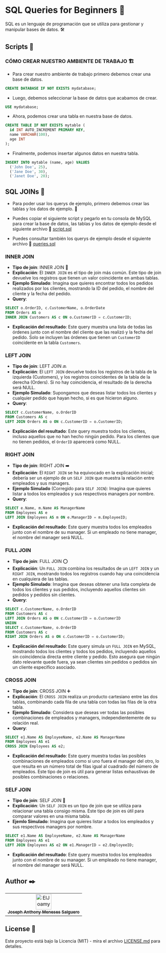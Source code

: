 # SQL Queries for Beginners 📘

SQL es un lenguaje de programación que se utiliza para gestionar y manipular bases de datos. 🛠️

## Scripts 📜
### CÓMO CREAR NUESTRO AMBIENTE DE TRABAJO 🏗️
- Para crear nuestro ambiente de trabajo primero debemos crear una base de datos.
```sql
CREATE DATABASE IF NOT EXISTS mydatabase;
```
- Luego, debemos seleccionar la base de datos que acabamos de crear.
```sql
USE mydatabase;
```
- Ahora, podemos crear una tabla en nuestra base de datos.
```sql
CREATE TABLE IF NOT EXISTS mytable (
  id INT AUTO_INCREMENT PRIMARY KEY,
  name VARCHAR(100),
  age INT
);
```
- Finalmente, podemos insertar algunos datos en nuestra tabla.
```sql
INSERT INTO mytable (name, age) VALUES
  ('John Doe', 25),
  ('Jane Doe', 30),
  ('Janet Doe', 20);
```

## SQL JOINs 🤝
- Para poder usar los querys de ejemplo, primero debemos crear las tablas y los datos de ejemplo. 🚀

- Puedes copiar el siguiente script y pegarlo en tu consola de MySQL para crear la base de datos, las tablas y los datos de ejemplo desde el siguiente archivo 📄 [script.sql](/scripts/init.sql)

- Puedes consultar también los querys de ejemplo desde el siguiente archivo 📄 [queries.sql](/scripts/queries.sql)

### INNER JOIN
- **Tipo de join**: INNER JOIN 🔄
- **Explicación**: El `INNER JOIN` es el tipo de join más común. Este tipo de join devuelve los registros que tienen un valor coincidente en ambas tablas.
- **Ejemplo Simulado**: Imagina que quieres encontrar todos los pedidos realizados por los clientes, mostrando la ID del pedido, el nombre del cliente y la fecha del pedido.
- **Query**:
```sql
SELECT o.OrderID, c.CustomerName, o.OrderDate
FROM Orders AS o
INNER JOIN Customers AS c ON o.CustomerID = c.CustomerID;
```
- **Explicación del resultado**: Este query muestra una lista de todas las órdenes junto con el nombre del cliente que las realizó y la fecha del pedido. Solo se incluyen las órdenes que tienen un `CustomerID` coincidente en la tabla `Customers`.

### LEFT JOIN
- **Tipo de join**: LEFT JOIN 🔙
- **Explicación**: El `LEFT JOIN` devuelve todos los registros de la tabla de la izquierda (Customers), y los registros coincidentes de la tabla de la derecha (Orders). Si no hay coincidencia, el resultado de la derecha será NULL.
- **Ejemplo Simulado**: Supongamos que deseas listar todos los clientes y cualquier pedido que hayan hecho, si es que hicieron alguno.
- **Query**:
```sql
SELECT c.CustomerName, o.OrderID
FROM Customers AS c
LEFT JOIN Orders AS o ON c.CustomerID = o.CustomerID;
```
- **Explicación del resultado**: Este query muestra todos los clientes, incluso aquellos que no han hecho ningún pedido. Para los clientes que no tienen pedidos, el `OrderID` aparecerá como NULL.

### RIGHT JOIN
- **Tipo de join**: RIGHT JOIN ➡️
- **Explicación**: El `RIGHT JOIN` se ha equivocado en la explicación inicial; debería ser un ejemplo de un `SELF JOIN` que muestra la relación entre empleados y sus managers.
- **Ejemplo Simulado** (Corregido para `SELF JOIN`): Imagina que quieres listar a todos los empleados y sus respectivos managers por nombre.
- **Query**:
```sql
SELECT e.Name, m.Name AS ManagerName
FROM Employees AS e
LEFT JOIN Employees AS m ON e.ManagerID = m.EmployeeID;
```
- **Explicación del resultado**: Este query muestra todos los empleados junto con el nombre de su manager. Si un empleado no tiene manager, el nombre del manager será NULL.

### FULL JOIN
- **Tipo de join**: FULL JOIN ⭕
- **Explicación**: Un `FULL JOIN` combina los resultados de un `LEFT JOIN` y un `RIGHT JOIN`, mostrando todos los registros cuando hay una coincidencia en cualquiera de las tablas.
- **Ejemplo Simulado**: Imagina que deseas obtener una lista completa de todos los clientes y sus pedidos, incluyendo aquellos clientes sin pedidos y pedidos sin clientes.
- **Query**:
```sql
SELECT c.CustomerName, o.OrderID
FROM Customers AS c
LEFT JOIN Orders AS o ON c.CustomerID = o.CustomerID
UNION
SELECT c.CustomerName, o.OrderID
FROM Customers AS c
RIGHT JOIN Orders AS o ON c.CustomerID = o.CustomerID;
```
- **Explicación del resultado**: Este query simula un `FULL JOIN` en MySQL, mostrando todos los clientes y todos los pedidos, incluyendo aquellos sin coincidencia directa entre cliente y pedido. Esto asegura que ningún dato relevante quede fuera, ya sean clientes sin pedidos o pedidos sin un cliente específico asociado.

### CROSS JOIN
- **Tipo de join**: CROSS JOIN ➕
- **Explicación**: El `CROSS JOIN` realiza un producto cartesiano entre las dos tablas, combinando cada fila de una tabla con todas las filas de la otra tabla.
- **Ejemplo Simulado**: Considera que deseas ver todas las posibles combinaciones de empleados y managers, independientemente de su relación real.
- **Query**:
```sql
SELECT e1.Name AS EmployeeName, e2.Name AS ManagerName
FROM Employees AS e1
CROSS JOIN Employees AS e2;
```
- **Explicación del resultado**: Este query muestra todas las posibles combinaciones de empleados como si uno fuera el manager del otro, lo que resulta en un número total de filas igual al cuadrado del número de empleados. Este tipo de join es útil para generar listas exhaustivas de posibles combinaciones o relaciones.


### SELF JOIN
- **Tipo de join**: SELF JOIN 🔄
- **Explicación**: Un `SELF JOIN` es un tipo de join que se utiliza para relacionar una tabla consigo misma. Este tipo de join es útil para comparar valores en una misma tabla.
- **Ejemlo Simulado**: Imagina que quieres listar a todos los empleados y sus respectivos managers por nombre.
```sql
SELECT e1.Name AS EmployeeName, e2.Name AS ManagerName
FROM Employees AS e1
LEFT JOIN Employees AS e2 ON e1.ManagerID = e2.EmployeeID;
```
- **Explicación del resultado**: Este query muestra todos los empleados junto con el nombre de su manager. Si un empleado no tiene manager, el nombre del manager será NULL.


## Author ✒️
<table>
<tr>
    <td align="center">
        <a href="https://github.com/ElJoamy">
            <img src="https://avatars.githubusercontent.com/u/68487005?v=4" width="50;" alt="ElJoamy"/>
            <br />
            <sub><b>Joseph Anthony Meneses Salguero</b></sub>
        </a>
    </td></tr>
</table>

## License 📄
Este proyecto está bajo la Licencia (MIT) - mira el archivo [LICENSE.md](LICENSE.md) para detalles.